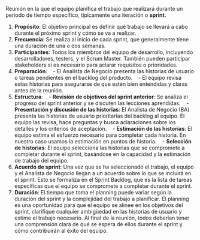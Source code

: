 Reunión en la que el equipo planifica el trabajo que realizará durante un periodo de tiempo específico, típicamente una iteración o **sprint**. 
1. **Propósito**: El objetivo principal es definir qué trabajo se llevará a cabo durante el próximo sprint y cómo se va a realizar.
2. **Frecuencia**: Se realiza al inicio de cada sprint, que generalmente tiene una duración de una o dos semanas.
3. **Participantes**: Todos los miembros del equipo de desarrollo, incluyendo desarrolladores, testers, y el Scrum Master. También pueden participar stakeholders si es necesario para aclarar requisitos o prioridades.
4. **Preparación**:
   - El Analista de Negocio presenta las historias de usuario o tareas pendientes en el backlog del producto.
   - El equipo revisa estas historias para asegurarse de que estén bien entendidas y claras antes de la reunión.
5. **Estructura**:
   - **Revisión de objetivos del sprint anterior**: Se analiza el progreso del sprint anterior y se discuten las lecciones aprendidas.
   - **Presentación y discusión de las historias**: El Analista de Negocio (BA)  presenta las historias de usuario prioritarias del backlog al equipo. El equipo las revisa, hace preguntas y busca aclaraciones sobre los detalles y los criterios de aceptación.
   - **Estimación de las historias**: El equipo estima el esfuerzo necesario para completar cada historia. En nuestro caso usamos la estimación en puntos de historia.
   - **Selección de historias**: El equipo selecciona las historias que se compromete a completar durante el sprint, basándose en la capacidad y la estimación de trabajo del equipo.
6. **Acuerdo de sprint**: Una vez que se ha seleccionado el trabajo, el equipo y el Analista de Negocio llegan a un acuerdo sobre lo que se incluirá en el sprint. Esto se formaliza en el Sprint Backlog, que es la lista de tareas específicas que el equipo se compromete a completar durante el sprint.
7. **Duración**: El tiempo que toma el planning puede variar según la duración del sprint y la complejidad del trabajo a planificar.
El planning es una oportunidad para que el equipo se alinee en los objetivos del sprint, clarifique cualquier ambigüedad en las historias de usuario y estime el trabajo necesario. Al final de la reunión, todos deberían tener una comprensión clara de qué se espera de ellos durante el sprint y cómo contribuirán al éxito del equipo.